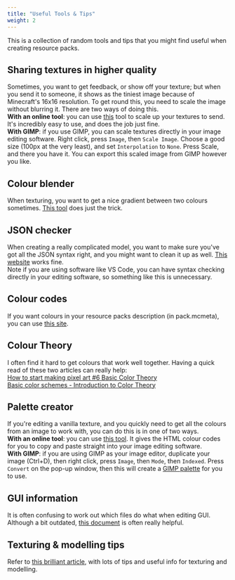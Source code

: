 ```yaml
---
title: "Useful Tools & Tips"
weight: 2
---
```


This is a collection of random tools and tips that you might find useful when creating resource packs.



## Sharing textures in higher quality
Sometimes, you want to get feedback, or show off your texture; but when you send it to someone, it shows as the tiniest image because of Minecraft's 16x16 resolution. To get round this, you need to scale the image without blurring it. There are two ways of doing this.  
**With an online tool**: you can use [this](https://lospec.com/pixel-art-scaler/) tool to scale up your textures to send. It's incredibly easy to use, and does the job just fine.  
**With GIMP**: if you use GIMP, you can scale textures directly in your image editing software. Right click, press `Image`, then `Scale Image`. Choose a good size (100px at the very least), and set `Interpolation` to `None`. Press Scale, and there you have it. You can export this scaled image from GIMP however you like.


## Colour blender
When texturing, you want to get a nice gradient between two colours sometimes. [This tool](https://meyerweb.com/eric/tools/color-blend/) does just the trick.


## JSON checker
When creating a really complicated model, you want to make sure you've got all the JSON syntax right, and you might want to clean it up as well. [This website](https://jsonchecker.com/) works fine.  
Note if you are using software like VS Code, you can have syntax checking directly in your editing software, so something like this is unnecessary.


## Colour codes
If you want colours in your resource packs description (in pack.mcmeta), you can use [this site](https://minecraft.tools/en/color-code.php).

## Colour Theory
I often find it hard to get colours that work well together. Having a quick read of these two articles can really help:  
[How to start making pixel art #6 Basic Color Theory](https://medium.com/pixel-grimoire/how-to-start-making-pixel-art-6-a74f562a4056)  
[Basic color schemes - Introduction to Color Theory](https://www.tigercolor.com/color-lab/color-theory/color-theory-intro.htm)

## Palette creator
If you're editing a vanilla texture, and you quickly need to get all the colours from an image to work with, you can do this is in one of two ways.  
**With an online tool**: you can use [this tool](http://www.coolphptools.com/color_extract#demo). It gives the HTML colour codes for you to copy and paste straight into your image editing software.  
**With GIMP**: if you are using GIMP as your image editor, duplicate your image (Ctrl+D), then right click, press `Image`, then `Mode`, then `Indexed`. Press `Convert` on the pop-up window, then this will create a [GIMP palette](https://docs.gimp.org/en/gimp-concepts-palettes.html) for you to use. 


## GUI information
It is often confusing to work out which files do what when editing GUI. Although a bit outdated, [this document](https://docs.google.com/document/d/1g83uC9-sVpaSPghGSsTYYngDS2tbseDkW6ZRgGmadp8) is often really helpful.


## Texturing & modelling tips
Refer to [this brilliant article](https://blockbench.net/2019/10/02/minecraft-modeling-texturing-tips/), with lots of tips and useful info for texturing and modelling.
